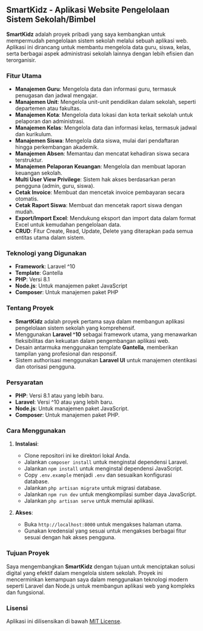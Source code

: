 ## SmartKidz - Aplikasi Website Pengelolaan Sistem Sekolah/Bimbel

**SmartKidz** adalah proyek pribadi yang saya kembangkan untuk mempermudah pengelolaan sistem sekolah melalui sebuah aplikasi web. Aplikasi ini dirancang untuk membantu mengelola data guru, siswa, kelas, serta berbagai aspek administrasi sekolah lainnya dengan lebih efisien dan terorganisir.

### Fitur Utama
- **Manajemen Guru**: Mengelola data dan informasi guru, termasuk penugasan dan jadwal mengajar.
- **Manajemen Unit**: Mengelola unit-unit pendidikan dalam sekolah, seperti departemen atau fakultas.
- **Manajemen Kota**: Mengelola data lokasi dan kota terkait sekolah untuk pelaporan dan administrasi.
- **Manajemen Kelas**: Mengelola data dan informasi kelas, termasuk jadwal dan kurikulum.
- **Manajemen Siswa**: Mengelola data siswa, mulai dari pendaftaran hingga perkembangan akademik.
- **Manajemen Absen**: Memantau dan mencatat kehadiran siswa secara terstruktur.
- **Manajemen Pelaporan Keuangan**: Mengelola dan membuat laporan keuangan sekolah.
- **Multi User View Privilege**: Sistem hak akses berdasarkan peran pengguna (admin, guru, siswa).
- **Cetak Invoice**: Membuat dan mencetak invoice pembayaran secara otomatis.
- **Cetak Raport Siswa**: Membuat dan mencetak raport siswa dengan mudah.
- **Export/Import Excel**: Mendukung eksport dan import data dalam format Excel untuk kemudahan pengelolaan data.
- **CRUD**: Fitur Create, Read, Update, Delete yang diterapkan pada semua entitas utama dalam sistem.

### Teknologi yang Digunakan
- **Framework**: Laravel ^10
- **Template**: Gantella
- **PHP**: Versi 8.1
- **Node.js**: Untuk manajemen paket JavaScript
- **Composer**: Untuk manajemen paket PHP

### Tentang Proyek
- **SmartKidz** adalah proyek pertama saya dalam membangun aplikasi pengelolaan sistem sekolah yang komprehensif.
- Menggunakan **Laravel ^10** sebagai framework utama, yang menawarkan fleksibilitas dan kekuatan dalam pengembangan aplikasi web.
- Desain antarmuka menggunakan template **Gantella**, memberikan tampilan yang profesional dan responsif.
- Sistem authorisasi menggunakan **Laravel UI** untuk manajemen otentikasi dan otorisasi pengguna.

### Persyaratan
- **PHP**: Versi 8.1 atau yang lebih baru.
- **Laravel**: Versi ^10 atau yang lebih baru.
- **Node.js**: Untuk manajemen paket JavaScript.
- **Composer**: Untuk manajemen paket PHP.

### Cara Menggunakan
1. **Instalasi**:
   - Clone repositori ini ke direktori lokal Anda.
   - Jalankan `composer install` untuk menginstal dependensi Laravel.
   - Jalankan `npm install` untuk menginstal dependensi JavaScript.
   - Copy `.env.example` menjadi `.env` dan sesuaikan konfigurasi database.
   - Jalankan `php artisan migrate` untuk migrasi database.
   - Jalankan `npm run dev` untuk mengkompilasi sumber daya JavaScript.
   - Jalankan `php artisan serve` untuk memulai aplikasi.

2. **Akses**:
   - Buka `http://localhost:8000` untuk mengakses halaman utama.
   - Gunakan kredensial yang sesuai untuk mengakses berbagai fitur sesuai dengan hak akses pengguna.

### Tujuan Proyek
Saya mengembangkan **SmartKidz** dengan tujuan untuk menciptakan solusi digital yang efektif dalam mengelola sistem sekolah. Proyek ini mencerminkan kemampuan saya dalam menggunakan teknologi modern seperti Laravel dan Node.js untuk membangun aplikasi web yang kompleks dan fungsional.

### Lisensi
Aplikasi ini dilisensikan di bawah [MIT License](LICENSE).
